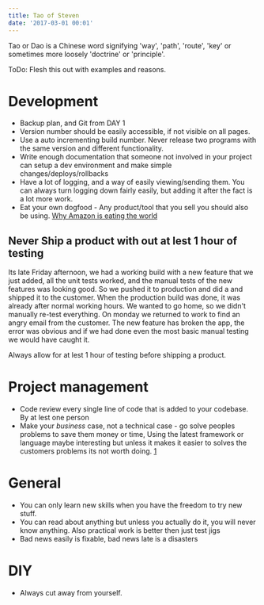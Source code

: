 ```yaml
---
title: Tao of Steven
date: '2017-03-01 00:01'
---
```


Tao or Dao is a Chinese word signifying 'way', 'path', 'route', 'key' or sometimes more loosely 'doctrine' or 'principle'. 

ToDo: Flesh this out with examples and reasons. 

# Development 

- Backup plan, and Git from DAY 1
- Version number should be easily accessible, if not visible on all pages.
- Use a auto incrementing build number. Never release two programs with the same version and different functionality. 
- Write enough documentation that someone not involved in your project can setup a dev environment and make simple changes/deploys/rollbacks
- Have a lot of logging, and a way of easily viewing/sending them. You can always turn logging down fairly easily, but adding it after the fact is a lot more work.
- Eat your own dogfood - Any product/tool that you sell you should also be using. [Why Amazon is eating the world](https://techcrunch.com/2017/05/14/why-amazon-is-eating-the-world/)

## Never Ship a product with out at lest 1 hour of testing 

Its late Friday afternoon, we had a working build with a new feature that we just added, all the unit tests worked, and the manual tests of the new features was looking good. So we pushed it to production and did a and shipped it to the customer. When the production build was done, it was already after normal working hours. We wanted to go home, so we didn't manually re-test everything. On monday we returned to work to find an angry email from the customer. The new feature has broken the app, the error was obvious and if we had done even the most basic manual testing we would have caught it. 

Always allow for at lest 1 hour of testing before shipping a product. 


# Project management 

- Code review every single line of code that is added to your codebase. By at lest one person 
- Make your _business_ case, not a technical case - go solve peoples problems to save them money or time, Using the latest framework or language maybe interesting  but unless it makes it easier to solves the customers problems its not worth doing. [1](https://news.ycombinator.com/item?id=14366305)

# General 

- You can only learn new skills when you have the freedom to try new stuff. 
- You can read about anything but unless you actually do it, you will never know anything. Also practical work is better then just test jigs
- Bad news easily is fixable, bad news late is a disasters

# DIY 

- Always cut away from yourself. 
